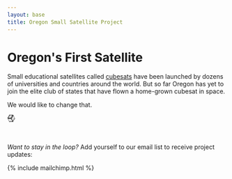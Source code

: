 ```yaml
---
layout: base
title: Oregon Small Satellite Project 
---
```



# Oregon's First Satellite

Small educational satellites called [cubesats](http://en.wikipedia.org/wiki/CubeSat) have been launched by dozens of universities and countries around the world. But so far Oregon has yet to join the elite club of states that have flown a home-grown cubesat in space.

We would like to change that.

![](/assets/img/cube.png)

&nbsp;

_Want to stay in the loop?_ Add yourself to our email list to receive project updates:

{% include mailchimp.html %}
